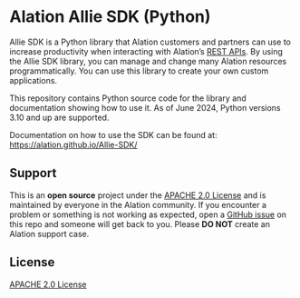 # Alation Allie SDK (Python)

Allie SDK is a Python library that Alation customers and partners can use to increase productivity when interacting with Alation’s [REST APIs](https://developer.alation.com/dev/reference/createtoken). By using the Allie SDK library, you can manage and change many Alation resources programmatically. You can use this library to create your own custom applications.

This repository contains Python source code for the library and documentation showing how to use it. As of June 2024, Python versions 3.10 and up are supported.

Documentation on how to use the SDK can be found at: 
https://alation.github.io/Allie-SDK/

## Support
This is an **open source** project under the [APACHE 2.0 License](https://apache.org/licenses/LICENSE-2.0) and is maintained by everyone in the Alation community. If you encounter a problem or something is not working as expected, open a [GitHub issue](https://github.com/Alation/Allie-SDK/issues) on this repo and someone will get back to you. Please **DO NOT** create an Alation support case.

## License
[APACHE 2.0 License](https://apache.org/licenses/LICENSE-2.0)
